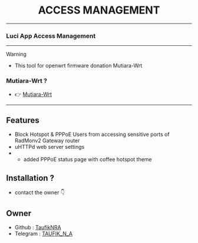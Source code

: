 <div align="center">
  <h1>ACCESS MANAGEMENT</h1>
</div>
<hr/>

### Luci App Access Management
<hr/>

> [!WARNING]
>
> - This tool for openwrt firmware donation Mutiara-Wrt

### Mutiara-Wrt ?
- 👉 <a href="https://github.com/Mutiara-Wrt" target="_blank">Mutiara-Wrt</a>
<hr/>

Features
---
- Block Hotspot & PPPoE Users from accessing sensitive ports of RadMonv2 Gateway router
- uHTTPd web server settings
- + added PPPoE status page with coffee hotspot theme

Installation ?
---
- contact the owner 👇

Owner
---
<ul>
  <li>Github : <a href="https://github.com/TaufikNRA" target="_blank">TaufikNRA</a></li>
  <li>Telegram : <a href="https://t.me/Taufik_N_A" target="_blank">TAUFIK_N_A</a></li>
</ul>
